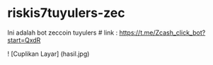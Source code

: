 # riskis7tuyulers-zec
Ini adalah bot zeccoin tuyulers  # link : https://t.me/Zcash_click_bot?start=QxdR


! [Cuplikan Layar] (hasil.jpg)
